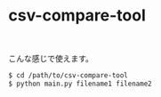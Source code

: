 # csv-compare-tool

<br>

こんな感じで使えます。

```bash
$ cd /path/to/csv-compare-tool
$ python main.py filename1 filename2
```
